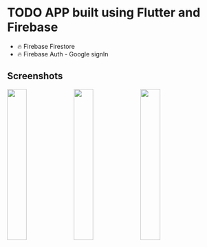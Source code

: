
# TODO APP built using Flutter and Firebase

- 🔥 Firebase Firestore
- 🔥 Firebase Auth - Google signIn



## Screenshots

<img src="https://github.com/ashishpipaliya/todo-firebase/assets/32923529/9df570b2-e7fd-4b2d-93fe-136004524de7" width="30%"></img> <img src="https://github.com/ashishpipaliya/todo-firebase/assets/32923529/0d5e8362-83ed-4a7b-808d-8f03269d1cdc" width="30%"></img> <img src="https://github.com/ashishpipaliya/todo-firebase/assets/32923529/1ffe74ab-c580-4691-9d76-780a300b2dd4" width="30%"></img>
